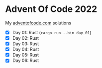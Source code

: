 # Advent Of Code 2022

My [adventofcode.com](https://adventofcode.com/2022) solutions

- [x] Day 01: Rust (`cargo run --bin day_01`)
- [x] Day 02: Rust
- [x] Day 03: Rust
- [x] Day 04: Rust
- [x] Day 05: Rust
- [x] Day 06: Rust
